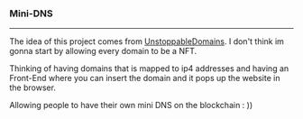 ### Mini-DNS
---
  The idea of this project comes from [UnstoppableDomains](https://unstoppabledomains.com/). I don't think im gonna start by allowing every domain to be a NFT.
  
  Thinking of having domains that is mapped to ip4 addresses and having an Front-End where you can insert the domain and it pops up the website in the browser.

  Allowing people to have their own mini DNS on the blockchain : ))